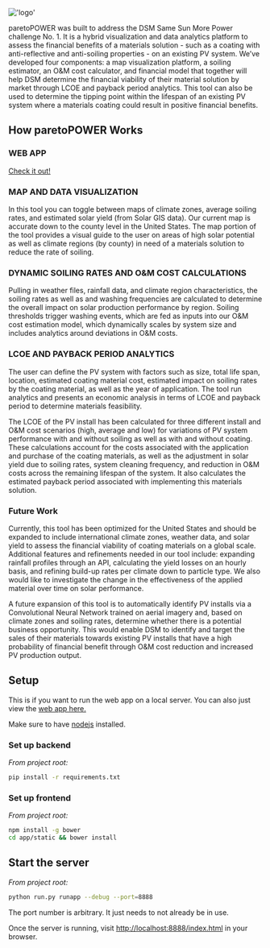 !['logo'](https://challengepost-s3-challengepost.netdna-ssl.com/photos/production/software_photos/000/500/851/datas/gallery.jpg)

paretoPOWER was built to address the DSM Same Sun More Power challenge No. 1. It is a hybrid visualization and data analytics platform to assess the financial benefits of a materials solution - such as a coating with anti-reflective and anti-soiling properties - on an existing PV system. We’ve developed four components: a map visualization platform, a soiling estimator, an O&M cost calculator, and financial model that together will help DSM determine the financial viability of their material solution by market through LCOE and payback period analytics. This tool can also be used to determine the tipping point within the lifespan of an existing PV system where a materials coating could result in positive financial benefits.

## How paretoPOWER Works
### WEB APP
<a target="_blank" href="http://198.199.115.55/paretopower/">Check it out!</a>
### MAP AND DATA VISUALIZATION
In this tool you can toggle between maps of climate zones, average soiling rates, and estimated solar yield (from Solar GIS data). Our current map is accurate down to the county level in the United States. The map portion of the tool provides a visual guide to the user on areas of high solar potential as well as climate regions (by county) in need of a materials solution to reduce the rate of soiling.
### DYNAMIC SOILING RATES AND O&M COST CALCULATIONS
Pulling in weather files, rainfall data, and climate region characteristics, the soiling rates as well as and washing frequencies are calculated to determine the overall impact on solar production performance by region. Soiling thresholds trigger washing events, which are fed as inputs into our O&M cost estimation model, which dynamically scales by system size and includes analytics around deviations in O&M costs.
### LCOE AND PAYBACK PERIOD ANALYTICS
The user can define the PV system with factors such as size, total life span, location, estimated coating material cost, estimated impact on soiling rates by the coating material, as well as the year of application. The tool run analytics and presents an economic analysis in terms of LCOE and payback period to determine materials feasibility.

The LCOE of the PV install has been calculated for three different install and O&M cost scenarios (high, average and low) for variations of PV system performance with and without soiling as well as with and without coating. These calculations account for the costs associated with the application and purchase of the coating materials, as well as the adjustment in solar yield due to soiling rates, system cleaning frequency, and reduction in O&M costs across the remaining lifespan of the system. It also calculates the estimated payback period associated with implementing this materials solution.

### Future Work
Currently, this tool has been optimized for the United States and should be expanded to include international climate zones, weather data, and solar yield to assess the financial viability of coating materials on a global scale. Additional features and refinements needed in our tool include: expanding rainfall profiles through an API, calculating the yield losses on an hourly basis, and refining build-up rates per climate down to particle type. We also would like to investigate the change in the effectiveness of the applied material over time on solar performance.

A future expansion of this tool is to automatically identify PV installs via a Convolutional Neural Network trained on aerial imagery and, based on climate zones and soiling rates, determine whether there is a potential business opportunity. This would enable DSM to identify and target the sales of their materials towards existing PV installs that have a high probability of financial benefit through O&M cost reduction and increased PV production output.

## Setup
This is if you want to run the web app on a local server. You can also just view the <a target="_blank" href="http://198.199.115.55/paretopower/">web app here.</a>

Make sure to have [nodejs](https://nodejs.org/en/download/) installed.

### Set up backend
*From project root:*
```sh
pip install -r requirements.txt
```

### Set up frontend
*From project root:*
```sh
npm install -g bower
cd app/static && bower install
```

## Start the server
*From project root:*
```sh
python run.py runapp --debug --port=8888
```
The port number is arbitrary. It just needs to not already be in use. 

Once the server is running, visit <http://localhost:8888/index.html> in your browser.
